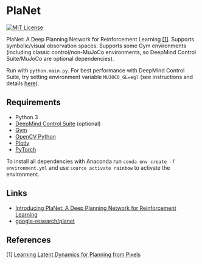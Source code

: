 PlaNet
======

[![MIT License](https://img.shields.io/badge/license-MIT-blue.svg)](LICENSE.md)

PlaNet: A Deep Planning Network for Reinforcement Learning [[1]](#references). Supports symbolic/visual observation spaces. Supports some Gym environments (including classic control/non-MuJoCo environments, so DeepMind Control Suite/MuJoCo are optional dependencies).

Run with `python.main.py`. For best performance with DeepMind Control Suite, try setting environment variable `MUJOCO_GL=egl` (see instructions and details [here](https://github.com/deepmind/dm_control#rendering)).

Requirements
------------

- Python 3
- [DeepMind Control Suite](https://github.com/deepmind/dm_control) (optional)
- [Gym](https://gym.openai.com/)
- [OpenCV Python](https://pypi.python.org/pypi/opencv-python)
- [Plotly](https://plot.ly/)
- [PyTorch](http://pytorch.org/)

To install all dependencies with Anaconda run `conda env create -f environment.yml` and use `source activate rainbow` to activate the environment. 

Links
-----

- [Introducing PlaNet: A Deep Planning Network for Reinforcement Learning](https://ai.googleblog.com/2019/02/introducing-planet-deep-planning.html)
- [google-research/planet](https://github.com/google-research/planet)

References
----------

[1] [Learning Latent Dynamics for Planning from Pixels](https://arxiv.org/abs/1811.04551)  
